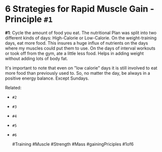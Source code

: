 # 6 Strategies for Rapid Muscle Gain - Principle `#1`

**#1**: Cycle the amount of food you eat.
The nutritional Plan was split into two different kinds of days:
High-Calorie or Low-Calorie.
On the weight-training days, eat more food. This insures a huge influx
of nutrients on the days where my muscles could put them to use. On the
days of interval workouts or took off from the gym, ate a little less
food. Helps in adding weight without adding lots of body fat.

It's important to note that even on "low calorie" days it is still
involved to eat more food than previously used to. So, no matter the
day, be always in a positive energy balance. Except Sundays.

Related:
 - `#2`
 - `#3`
 - `#4`
 - `#5`
 - `#6`

      #Training #Muscle #Strength #Mass #gainingPriciples #1of6
